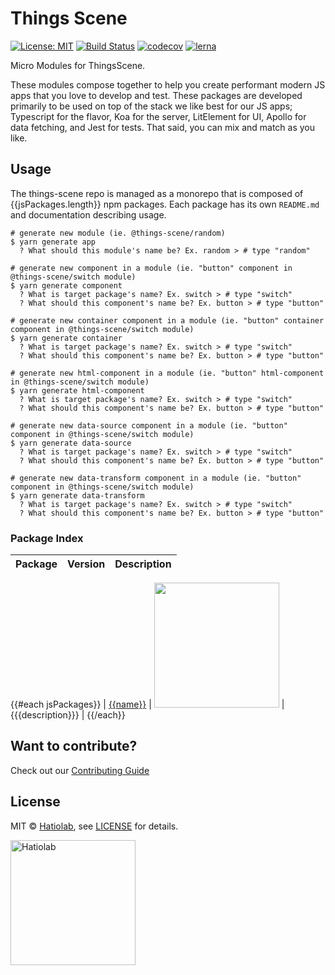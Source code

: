 [comment]: # 'NOTE: This file is generated and should not be modify directly. Update `templates/ROOT_README.hbs.md` instead'

# Things Scene

[![License: MIT](https://img.shields.io/badge/License-MIT-green.svg)](LICENSE.md)
[![Build Status](https://travis-ci.org/things-scene/things-scene.svg?branch=master)](https://travis-ci.org/things-scene/things-scene)
[![codecov](https://codecov.io/gh/things-scene/things-scene/branch/master/graph/badge.svg)](https://codecov.io/gh/things-scene/things-scene)
[![lerna](https://img.shields.io/badge/maintained%20with-lerna-cc00ff.svg)](https://lernajs.io/)

Micro Modules for ThingsScene.

These modules compose together to help you create performant modern JS apps that you love to develop and test. These packages are developed primarily to be used on top of the stack we like best for our JS apps; Typescript for the flavor, Koa for the server, LitElement for UI, Apollo for data fetching, and Jest for tests. That said, you can mix and match as you like.

## Usage

The things-scene repo is managed as a monorepo that is composed of {{jsPackages.length}} npm packages.
Each package has its own `README.md` and documentation describing usage.

```
# generate new module (ie. @things-scene/random)
$ yarn generate app
  ? What should this module's name be? Ex. random > # type "random"

# generate new component in a module (ie. "button" component in @things-scene/switch module)
$ yarn generate component
  ? What is target package's name? Ex. switch > # type "switch"
  ? What should this component's name be? Ex. button > # type "button"

# generate new container component in a module (ie. "button" container component in @things-scene/switch module)
$ yarn generate container
  ? What is target package's name? Ex. switch > # type "switch"
  ? What should this component's name be? Ex. button > # type "button"

# generate new html-component in a module (ie. "button" html-component in @things-scene/switch module)
$ yarn generate html-component
  ? What is target package's name? Ex. switch > # type "switch"
  ? What should this component's name be? Ex. button > # type "button"

# generate new data-source component in a module (ie. "button" component in @things-scene/switch module)
$ yarn generate data-source
  ? What is target package's name? Ex. switch > # type "switch"
  ? What should this component's name be? Ex. button > # type "button"

# generate new data-transform component in a module (ie. "button" component in @things-scene/switch module)
$ yarn generate data-transform
  ? What is target package's name? Ex. switch > # type "switch"
  ? What should this component's name be? Ex. button > # type "button"
```


### Package Index

| Package | Version | Description |
| ------- | ------- | ----------- |
{{#each jsPackages}}
| [{{name}}](packages/{{name}}) | <a href="https://badge.fury.io/js/%40things-scene%2F{{name}}"><img src="https://badge.fury.io/js/%40things-scene%2F{{name}}.svg" width="200px" /></a> | {{{description}}} |
{{/each}}

## Want to contribute?

Check out our [Contributing Guide](./.github/CONTRIBUTING.md)

## License

MIT &copy; [Hatiolab](https://www.hatiolab.com/), see [LICENSE](LICENSE.md) for details.

<a href="http://www.hatiolab.com/"><img src="https://www.hatiolab.com/assets/img/logo.png" alt="Hatiolab" width="200" /></a>
